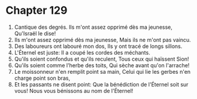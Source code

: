 # Chapter 129

1. Cantique des degrés. Ils m'ont assez opprimé dès ma jeunesse, Qu'Israël le dise!
2. Ils m'ont assez opprimé dès ma jeunesse, Mais ils ne m'ont pas vaincu.
3. Des laboureurs ont labouré mon dos, Ils y ont tracé de longs sillons.
4. L'Éternel est juste: Il a coupé les cordes des méchants.
5. Qu'ils soient confondus et qu'ils reculent, Tous ceux qui haïssent Sion!
6. Qu'ils soient comme l'herbe des toits, Qui sèche avant qu'on l'arrache!
7. Le moissonneur n'en remplit point sa main, Celui qui lie les gerbes n'en charge point son bras,
8. Et les passants ne disent point: Que la bénédiction de l'Éternel soit sur vous! Nous vous bénissons au nom de l'Éternel!

